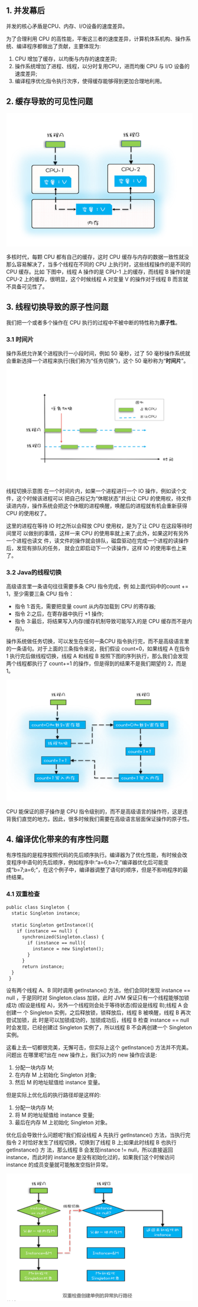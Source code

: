 
## 1. 并发幕后
并发的核心矛盾是CPU、内存、I/O设备的速度差异。

为了合理利用 CPU 的高性能，平衡这三者的速度差异，计算机体系机构、操作系统、编译程序都做出了贡献，主要体现为:
1. CPU 增加了缓存，以均衡与内存的速度差异;
2. 操作系统增加了进程、线程，以分时复用CPU，进而均衡 CPU 与 I/O 设备的速度差异;
3. 编译程序优化指令执行次序，使得缓存能够得到更加合理地利用。

## 2. 缓存导致的可见性问题
![](assets/markdown-img-paste-20190418172927560.png)

多核时代，每颗 CPU 都有自己的缓存，这时 CPU 缓存与内存的数据一致性就没那么容易解决了，当多个线程在不同的 CPU 上执行时，这些线程操作的是不同的 CPU 缓存。比如 下图中，线程 A 操作的是 CPU-1 上的缓存，而线程 B 操作的是 CPU-2 上的缓存，很明显，这个时候线程 A 对变量 V 的操作对于线程 B 而言就不具备可见性了。

## 3. 线程切换导致的原子性问题

我们把一个或者多个操作在 CPU 执行的过程中不被中断的特性称为**原子性**。

### 3.1 时间片
操作系统允许某个进程执行一小段时间，例如 50 毫秒，过了 50 毫秒操作系统就会重新选择一个进程来执行(我们称为“任务切换”)，这个 50 毫秒称为“**时间片**”。
![线程切换示意图](assets/markdown-img-paste-20190418173339597.png)

线程切换示意图
在一个时间片内，如果一个进程进行一个 IO 操作，例如读个文件，这个时候该进程可以 把自己标记为“休眠状态”并出让 CPU 的使用权，待文件读进内存，操作系统会把这个休眠的进程唤醒，唤醒后的进程就有机会重新获得 CPU 的使用权了。

这里的进程在等待 IO 时之所以会释放 CPU 使用权，是为了让 CPU 在这段等待时间里可 以做别的事情，这样一来 CPU 的使用率就上来了;此外，如果这时有另外一个进程也读文 件，读文件的操作就会排队，磁盘驱动在完成一个进程的读操作后，发现有排队的任务， 就会立即启动下一个读操作，这样 IO 的使用率也上来了。

### 3.2 Java的线程切换
高级语言里一条语句往往需要多条 CPU 指令完成，例 如上面代码中的count += 1，至少需要三条 CPU 指令：
- 指令 1:首先，需要把变量 count 从内存加载到 CPU 的寄存器;
- 指令 2:之后，在寄存器中执行 +1 操作;
- 指令 3:最后，将结果写入内存(缓存机制导致可能写入的是 CPU 缓存而不是内存)。

操作系统做任务切换，可以发生在任何一条CPU 指令执行完，而不是高级语言里的一条语句。对于上面的三条指令来说，我们假设 count=0，如果线程 A 在指令 1 执行完后做线程切换，线程 A 和线程 B 按照下图的序列执行，那么我们会发现两个线程都执行了 count+=1 的操作，但是得到的结果不是我们期望的 2，而是 1。

![](assets/markdown-img-paste-20190418174822310.png)

CPU 能保证的原子操作是 CPU 指令级别的，而不是高级语言的操作符，这是违背我们直觉的地方。因此，很多时候我们需要在高级语言层面保证操作的原子性。

## 4. 编译优化带来的有序性问题
有序性指的是程序按照代码的先后顺序执行。编译器为了优化性能，有时候会改 变程序中语句的先后顺序，例如程序中:“a=6;b=7;”编译器优化后可能变 成“b=7;a=6;”，在这个例子中，编译器调整了语句的顺序，但是不影响程序的最终结果。

### 4.1 双重检查
```
public class Singleton {
  static Singleton instance;

  static Singleton getInstance(){
    if (instance == null) {
      synchronized(Singleton.class) {
        if (instance == null){
          instance = new Singleton();
        }
      }
      return instance;
  }
 }
```

设有两个线程 A、B 同时调用 getInstance() 方法，他们会同时发现 instance == null ，于是同时对 Singleton.class 加锁，此时 JVM 保证只有一个线程能够加锁成功
(假设是线程 A)，另外一个线程则会处于等待状态(假设是线程 B);线程 A 会创建一 个 Singleton 实例，之后释放锁，锁释放后，线程 B 被唤醒，线程 B 再次尝试加锁，此 时是可以加锁成功的，加锁成功后，线程 B 检查 instance == null 时会发现，已经创建过 Singleton 实例了，所以线程 B 不会再创建一个 Singleton 实例。

这看上去一切都很完美，无懈可击，但实际上这个 getInstance() 方法并不完美。问题出 在哪里呢?出在 new 操作上，我们以为的 new 操作应该是:
1. 分配一块内存 M;
2. 在内存 M 上初始化 Singleton 对象;
3. 然后 M 的地址赋值给 instance 变量。

但是实际上优化后的执行路径却是这样的:

1. 分配一块内存 M;
2. 将 M 的地址赋值给 instance 变量;
3. 最后在内存 M 上初始化 Singleton 对象。

优化后会导致什么问题呢?我们假设线程 A 先执行 getInstance() 方法，当执行完指令 2 时恰好发生了线程切换，切换到了线程 B 上;如果此时线程 B 也执行 getInstance() 方 法，那么线程 B 会发现instance != null，所以直接返回 instance，而此时的 instance 是没有初始化过的，如果我们这个时候访问 instance 的成员变量就可能触发空指针异常。

![](assets/markdown-img-paste-20190418195903265.png)
